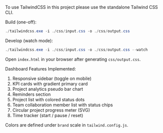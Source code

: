 To use TailwindCSS in this project please use the standalone Tailwind CSS CLI.

Build (one-off):

```powershell
./tailwindcss.exe -i ./css/input.css -o ./css/output.css
```

Develop (watch mode):

```powershell
./tailwindcss.exe -i ./css/input.css -o ./css/output.css --watch
```

Open `index.html` in your browser after generating `css/output.css`.

Dashboard Features Implemented:
1. Responsive sidebar (toggle on mobile)
2. KPI cards with gradient primary card
3. Project analytics pseudo bar chart
4. Reminders section
5. Project list with colored status dots
6. Team collaboration member list with status chips
7. Circular project progress meter (SVG)
8. Time tracker (start / pause / reset)

Colors are defined under `brand` scale in `tailwind.config.js`.
